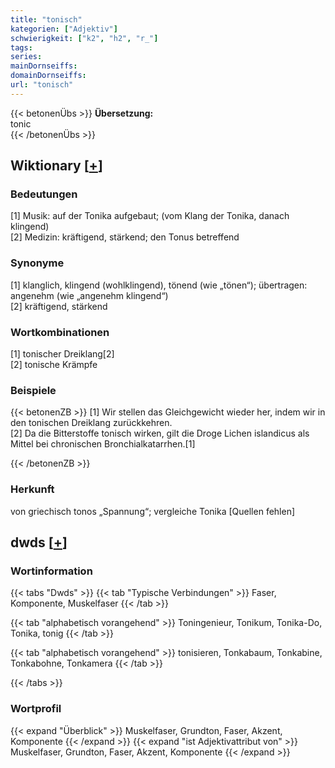 ```yaml
---
title: "tonisch"
kategorien: ["Adjektiv"]
schwierigkeit: ["k2", "h2", "r_"]
tags:
series:
mainDornseiffs:
domainDornseiffs:
url: "tonisch"
---
```


{{< betonenÜbs >}}
**Übersetzung:**  
tonic  
{{< /betonenÜbs >}}

## Wiktionary [[+](https://de.wiktionary.org/wiki/tonisch)]

### Bedeutungen
[1] Musik: auf der Tonika aufgebaut; (vom Klang der Tonika, danach klingend)  
[2] Medizin: kräftigend, stärkend; den Tonus betreffend  

### Synonyme
[1] klanglich, klingend (wohlklingend), tönend (wie „tönen“); übertragen: angenehm (wie „angenehm klingend“)  
[2] kräftigend, stärkend  

### Wortkombinationen
[1] tonischer Dreiklang[2]  
[2] tonische Krämpfe  

### Beispiele
{{< betonenZB >}}
[1] Wir stellen das Gleichgewicht wieder her, indem wir in den tonischen Dreiklang zurückkehren.  
[2] Da die Bitterstoffe tonisch wirken, gilt die Droge Lichen islandicus als Mittel bei chronischen Bronchialkatarrhen.[1]  

{{< /betonenZB >}}
### Herkunft
von griechisch tonos „Spannung“; vergleiche Tonika [Quellen fehlen]  



## dwds [[+](https://www.dwds.de/wb/tonisch)]

### Wortinformation
{{< tabs "Dwds" >}}
{{< tab "Typische Verbindungen" >}}
Faser, Komponente, Muskelfaser
{{< /tab >}}

{{< tab "alphabetisch vorangehend" >}}
Toningenieur, Tonikum, Tonika-Do, Tonika, tonig
{{< /tab >}}

{{< tab "alphabetisch vorangehend" >}}
tonisieren, Tonkabaum, Tonkabine, Tonkabohne, Tonkamera
{{< /tab >}}

{{< /tabs >}}

### Wortprofil
{{< expand "Überblick" >}} Muskelfaser, Grundton, Faser, Akzent, Komponente {{< /expand >}}
{{< expand "ist Adjektivattribut von" >}} Muskelfaser, Grundton, Faser, Akzent, Komponente {{< /expand >}}

